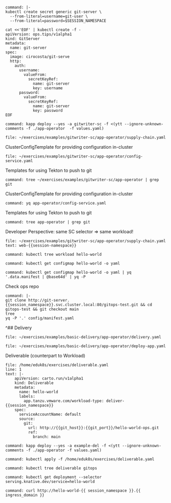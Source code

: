 
```terminal:execute
command: |-
kubectl create secret generic git-server \
  --from-literal=username=git-user \
  --from-literal=password=$SESSION_NAMESPACE
```

```terminal:execute
cat <<'EOF' | kubectl create -f -
apiVersion: ops.tips/v1alpha1
kind: GitServer
metadata:
  name: git-server
spec:
  image: cirocosta/git-serve
  http:
    auth:
      username:
        valueFrom:
          secretKeyRef:
            name: git-server
            key: username
      password:
        valueFrom:
          secretKeyRef:
            name: git-server
            key: password
EOF
```




```terminal:execute
command: kapp deploy --yes -a gitwriter-sc -f <(ytt --ignore-unknown-comments -f ./app-operator  -f values.yaml)
```

```editor:open-file
file: ~/exercises/examples/gitwriter-sc/app-operator/supply-chain.yaml
```

ClusterConfigTemplate for providing configuration in-cluster
```editor:open-file
file: ~/exercises/examples/gitwriter-sc/app-operator/config-service.yaml
```

Templates for using Tekton to push to git
```terminal:execute
command: tree ~/exercises/examples/gitwriter-sc/app-operator | grep git
```

ClusterConfigTemplate for providing configuration in-cluster
```terminal:execute
command: yq app-operator/config-service.yaml
```

Templates for using Tekton to push to git
```terminal:execute
command: tree app-operator | grep git
```

Developer Perspective: same SC selector => same workload!
```editor:select-matching-text
file: ~/exercises/examples/gitwriter-sc/app-operator/supply-chain.yaml
text: web-{{session-namespace}}
```

```terminal:execute
command: kubectl tree workload hello-world
```

```terminal:execute
command: kubectl get configmap hello-world -o yaml
```

```terminal:execute
command: kubectl get configmap hello-world -o yaml | yq '.data.manifest | @base64d' | yq -P
```


Check ops repo
```terminal:execute
command: |-
git clone http://git-server.{{session_namespace}}.svc.cluster.local:80/gitops-test.git && cd gitops-test && git checkout main
tree
yq -P '.' config/manifest.yaml
```


^## Delivery

```editor:open-file
file: ~/exercises/examples/basic-delivery/app-operator/delivery.yaml
```

```editor:open-file
file: ~/exercises/examples/basic-delivery/app-operator/deploy-app.yaml
```

Deliverable (counterpart to Workload)
```editor:insert-lines-before-line
file: /home/eduk8s/exercises/deliverable.yaml
line: 1
text: |-
    apiVersion: carto.run/v1alpha1
    kind: Deliverable
    metadata:
      name: hello-world
      labels:
        app.tanzu.vmware.com/workload-type: deliver-{{session_namespace}}
    spec:
      serviceAccountName: default
      source:
        git:
          url: http://{{git_host}}:{{git_port}}/hello-world-ops.git
          ref:
            branch: main
```

```terminal:execute
command: kapp deploy --yes -a example-del -f <(ytt --ignore-unknown-comments -f ./app-operator -f values.yaml)
```

```terminal:execute
command: kubectl apply -f /home/eduk8s/exercises/deliverable.yaml
```

```terminal:execute
command: kubectl tree deliverable gitops
```

```terminal:execute
command: kubectl get deployment --selector serving.knative.dev/service=hello-world
```

```terminal:execute
command: curl http://hello-world-{{ session_namespace }}.{{ ingress_domain }}
```
